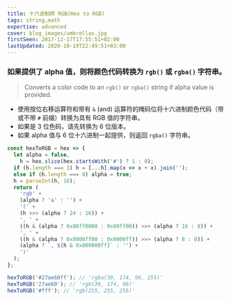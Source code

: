 ```yaml
---
title: 十六进制转 RGB(Hex to RGB)
tags: string,math
expertise: advanced
cover: blog_images/umbrellas.jpg
firstSeen: 2017-12-17T17:55:51+02:00
lastUpdated: 2020-10-19T22:49:51+03:00
---
```


### 如果提供了 alpha 值，则将颜色代码转换为 `rgb()` 或 `rgba()` 字符串。
> Converts a color code to an `rgb()` or `rgba()` string if alpha value is provided.

- 使用按位右移运算符和带有 `&` (and) 运算符的掩码位将十六进制颜色代码（带或不带 `#` 前缀）转换为具有 RGB 值的字符串。
- 如果是 3 位色码，请先转换为 6 位版本。
- 如果 alpha 值与 6 位十六进制一起提供，则返回 `rgba()` 字符串。

```js
const hexToRGB = hex => {
  let alpha = false,
    h = hex.slice(hex.startsWith('#') ? 1 : 0);
  if (h.length === 3) h = [...h].map(x => x + x).join('');
  else if (h.length === 8) alpha = true;
  h = parseInt(h, 16);
  return (
    'rgb' +
    (alpha ? 'a' : '') +
    '(' +
    (h >>> (alpha ? 24 : 16)) +
    ', ' +
    ((h & (alpha ? 0x00ff0000 : 0x00ff00)) >>> (alpha ? 16 : 8)) +
    ', ' +
    ((h & (alpha ? 0x0000ff00 : 0x0000ff)) >>> (alpha ? 8 : 0)) +
    (alpha ? `, ${h & 0x000000ff}` : '') +
    ')'
  );
};
```

```js
hexToRGB('#27ae60ff'); // 'rgba(39, 174, 96, 255)'
hexToRGB('27ae60'); // 'rgb(39, 174, 96)'
hexToRGB('#fff'); // 'rgb(255, 255, 255)'
```

